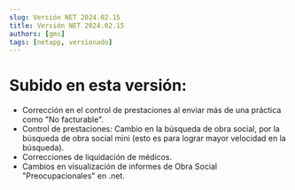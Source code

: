 ```yaml
---
slug: Versión NET 2024.02.15    
title: Versión NET 2024.02.15
authors: [gms]
tags: [netapp, versionado]
---
```


# Subido en esta versión:

- Corrección en el control de prestaciones al enviar más de una práctica como "No facturable".
- Control de prestaciones: Cambio en la búsqueda de obra social, por la búsqueda de obra social mini (esto es para lograr mayor velocidad en la búsqueda).
- Correcciones de liquidación de médicos.
- Cambios en visualización de informes de Obra Social "Preocupacionales" en .net.